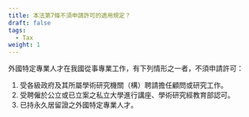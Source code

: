 ```yaml
---
title: 本法第7條不須申請許可的適用規定？
draft: false
tags:
  - Tax
weight: 1
---
```

外國特定專業人才在我國從事專業工作，有下列情形之一者，不須申請許可：

1. 受各級政府及其所屬學術研究機關（構）聘請擔任顧問或研究工作。
2. 受聘僱於公立或已立案之私立大學進行講座、學術研究經教育部認可。
3. 已持永久居留證之外國特定專業人才。